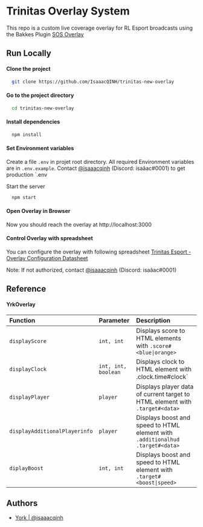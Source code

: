 
# Trinitas Overlay System

This repo is a custom live coverage overlay for RL Esport broadcasts using the Bakkes Plugin [SOS Overlay](https://gitlab.com/bakkesplugins/sos)

## Run Locally

#### Clone the project

```bash
  git clone https://github.com/IsaaacQINH/trinitas-new-overlay
```

#### Go to the project directory

```bash
  cd trinitas-new-overlay
```

#### Install dependencies

```bash
  npm install
```

#### Set Environment variables

Create a file `.env` in projet root directory.
All required Environment variables are in `.env.example`.
Contact [@isaaacqinh](https://www.github.com/isaaacqinh) (Discord: isaâac#0001)
to get production `.env

Start the server

```bash
  npm start
```

#### Open Overlay in Browser

Now you should reach the overlay at http://localhost:3000

#### Control Overlay with spreadsheet

You can configure the overlay with following spreadsheet
[Trinitas Esport - Overlay Configuration Datasheet](https://docs.google.com/spreadsheets/d/1VgPhZ4L-0XMchWVfIO8MGahwGlJ04QgBof5XE3boqAQ/edit#gid=0)

Note: If not authorized, contact [@isaaacqinh](https://www.github.com/isaaacqinh) (Discord: isaâac#0001)


## Reference

#### YrkOverlay

| Function | Parameter     | Description                |
| :-------- | :------- | :------------------------- |
| `displayScore` | `int, int` | Displays score to HTML elements with `.score#<blue\|orange>` |
| `displayClock` | `int, int, boolean` | Displays clock to HTML element with .clock.time#clock` |
| `displayPlayer` | `player` | Displays player data of current target to HTML element with `.target#<data>` |
| `displayAdditionalPlayerinfo` | `player` | Displays boost and speed to HTML element with `.additionalhud .target#<data>` |
| `diplayBoost` | `int, int` | Displays boost and speed to HTML element with `.target#<boost\|speed>` |

## Authors

- [York | @isaaacqinh](https://www.github.com/isaaacqinh)


